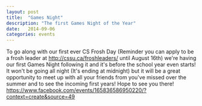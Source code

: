 ```yaml
---
layout: post
title:  "Games Night"
description: "The first Games Night of the Year"
date:   2014-09-06
categories: events
---
```


To go along with our first ever CS Frosh Day (Reminder you can apply to be a frosh leader at http://cssu.ca/froshleaders/ until August 16th) we're having our first Games Night following it and it's before the school year even starts! It won't be going all night (It's ending at midnight) but it will be a great opportunity to meet up with all your friends from you've missed over the summer and to see the incoming first years! Hope to see you there! https://www.facebook.com/events/165836586950220/?context=create&source=49
